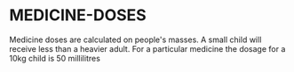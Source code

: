 # MEDICINE-DOSES
Medicine doses are calculated on people's masses. A small child will receive less than a heavier adult. For a particular medicine the dosage for a 10kg child is 50 millilitres
